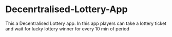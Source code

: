 # Decenrtralised-Lottery-App
This a Decentralised Lottery app. In this app players can take a lottery ticket and wait for lucky lottery winner for every 10 min of period
